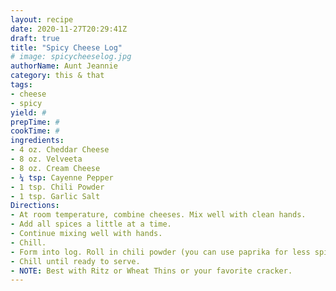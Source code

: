 ```yaml
--- 
layout: recipe 
date: 2020-11-27T20:29:41Z 
draft: true 
title: "Spicy Cheese Log" 
# image: spicycheeselog.jpg 
authorName: Aunt Jeannie 
category: this & that 
tags: 
- cheese 
- spicy 
yield: # 
prepTime: # 
cookTime: # 
ingredients: 
- 4 oz. Cheddar Cheese 
- 8 oz. Velveeta 
- 8 oz. Cream Cheese 
- ¼ tsp: Cayenne Pepper 
- 1 tsp. Chili Powder 
- 1 tsp. Garlic Salt 
Directions: 
- At room temperature, combine cheeses. Mix well with clean hands. 
- Add all spices a little at a time. 
- Continue mixing well with hands. 
- Chill. 
- Form into log. Roll in chili powder (you can use paprika for less spicy log). 
- Chill until ready to serve. 
- NOTE: Best with Ritz or Wheat Thins or your favorite cracker. 
---
```

